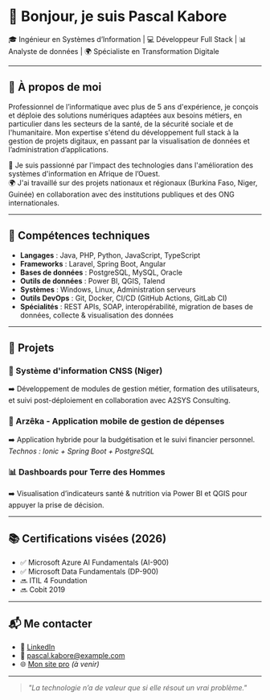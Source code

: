 # 👋 Bonjour, je suis Pascal Kabore

🎓 Ingénieur en Systèmes d’Information | 💻 Développeur Full Stack | 📊 Analyste de données | 🌍 Spécialiste en Transformation Digitale

---

## 🔎 À propos de moi

Professionnel de l’informatique avec plus de 5 ans d'expérience, je conçois et déploie des solutions numériques adaptées aux besoins métiers, en particulier dans les secteurs de la santé, de la sécurité sociale et de l'humanitaire. Mon expertise s'étend du développement full stack à la gestion de projets digitaux, en passant par la visualisation de données et l’administration d’applications.

🎯 Je suis passionné par l'impact des technologies dans l'amélioration des systèmes d'information en Afrique de l’Ouest.  
🌍 J'ai travaillé sur des projets nationaux et régionaux (Burkina Faso, Niger, Guinée) en collaboration avec des institutions publiques et des ONG internationales.

---

## 🧰 Compétences techniques

- **Langages** : Java, PHP, Python, JavaScript, TypeScript  
- **Frameworks** : Laravel, Spring Boot, Angular  
- **Bases de données** : PostgreSQL, MySQL, Oracle  
- **Outils de données** : Power BI, QGIS, Talend  
- **Systèmes** : Windows, Linux, Administration serveurs  
- **Outils DevOps** : Git, Docker, CI/CD (GitHub Actions, GitLab CI)  
- **Spécialités** : REST APIs, SOAP, interopérabilité, migration de bases de données, collecte & visualisation des données  

---

## 📁 Projets

### 🏥 Système d'information CNSS (Niger)
➡️ Développement de modules de gestion métier, formation des utilisateurs, et suivi post-déploiement en collaboration avec A2SYS Consulting.

### 📱 Arzêka - Application mobile de gestion de dépenses
➡️ Application hybride pour la budgétisation et le suivi financier personnel.  
*Technos : Ionic + Spring Boot + PostgreSQL*

### 📊 Dashboards pour Terre des Hommes
➡️ Visualisation d’indicateurs santé & nutrition via Power BI et QGIS pour appuyer la prise de décision.

---

## 📚 Certifications visées (2026)
- ✅ Microsoft Azure AI Fundamentals (AI-900)  
- ✅ Microsoft Data Fundamentals (DP-900)  
- 🔜 ITIL 4 Foundation  
- 🔜 Cobit 2019

---

## 📬 Me contacter

- 💼 [LinkedIn](https://linkedin.com/in/pascal-kabore)
- 📧 pascal.kabore@example.com
- 🌐 [Mon site pro](https://monsite.com) *(à venir)*

---

> _"La technologie n’a de valeur que si elle résout un vrai problème."_

